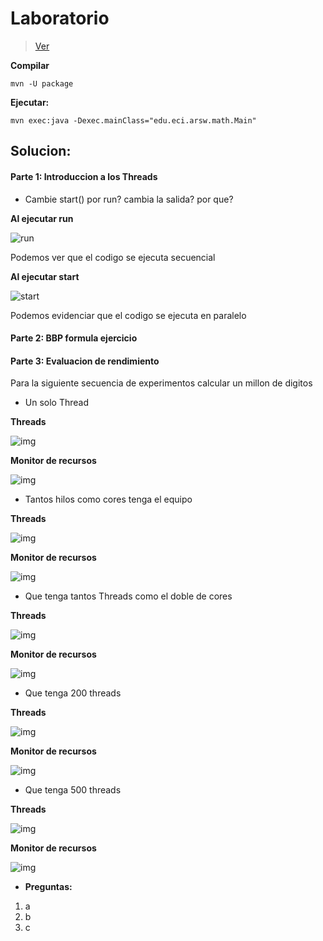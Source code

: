 # Laboratorio

> [Ver](https://eci.gitbook.io/workshops/parallelism-and-concurrency/bbp-formula)

**Compilar**

~~~
mvn -U package
~~~

**Ejecutar:**

~~~
mvn exec:java -Dexec.mainClass="edu.eci.arsw.math.Main"
~~~

## Solucion:

#### Parte 1: Introduccion a los Threads
- Cambie start() por run? cambia la salida? por que?
 
 **Al ejecutar run**
 
 ![run](img/run.jpg)
 
 Podemos ver que el codigo se ejecuta secuencial
 
 **Al ejecutar start**
 
 ![start](img/start.jpg)
 
 Podemos evidenciar que el codigo se ejecuta en paralelo

#### Parte 2: BBP formula ejercicio 
 
 
#### Parte 3: Evaluacion de rendimiento

   Para la siguiente secuencia de experimentos calcular un millon de digitos 

- Un solo Thread

 **Threads**
 
 ![img](img/hilos1.PNG)
 
 
 **Monitor de recursos**
 
 
 ![img](img/recursos1.PNG)
 
- Tantos hilos como cores tenga el equipo
 
 **Threads**
 
 ![img](img/threads_cores.PNG)
 
 **Monitor de recursos**
 
 ![img](img/recursos_cores.PNG)
 
 - Que tenga tantos Threads como el doble de cores
 
 **Threads**
 
 ![img](img/double_threads.PNG)
 
 **Monitor de recursos**
 
  ![img](img/double_recursos.PNG)
  
  - Que tenga 200 threads
  
  **Threads**
  
  ![img](img/200threads.PNG)
  
  **Monitor de recursos**
  
  ![img](img/200threadsProcesos.PNG)
  
  - Que tenga 500 threads
  
 **Threads**
 
 ![img](img/500Threads.PNG)
 
 **Monitor de recursos**
 
 ![img](img/500Monitor.PNG)
 
 - **Preguntas:**
  1. a
  2. b
  3. c
